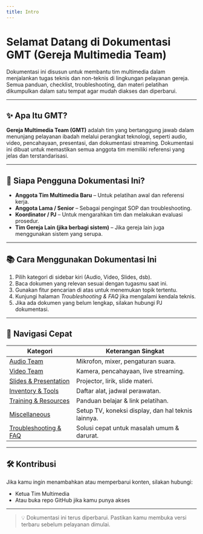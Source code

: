 ```yaml
---
title: Intro
---
```

# Selamat Datang di Dokumentasi GMT (Gereja Multimedia Team)

Dokumentasi ini disusun untuk membantu tim multimedia dalam menjalankan tugas teknis dan non-teknis di lingkungan pelayanan gereja. Semua panduan, checklist, troubleshooting, dan materi pelatihan dikumpulkan dalam satu tempat agar mudah diakses dan diperbarui.

---

## ✨ Apa Itu GMT?

**Gereja Multimedia Team (GMT)** adalah tim yang bertanggung jawab dalam menunjang pelayanan ibadah melalui perangkat teknologi, seperti audio, video, pencahayaan, presentasi, dan dokumentasi streaming. Dokumentasi ini dibuat untuk memastikan semua anggota tim memiliki referensi yang jelas dan terstandarisasi.

---

## 🎯 Siapa Pengguna Dokumentasi Ini?

- **Anggota Tim Multimedia Baru** – Untuk pelatihan awal dan referensi kerja.
- **Anggota Lama / Senior** – Sebagai pengingat SOP dan troubleshooting.
- **Koordinator / PJ** – Untuk mengarahkan tim dan melakukan evaluasi prosedur.
- **Tim Gereja Lain (jika berbagi sistem)** – Jika gereja lain juga menggunakan sistem yang serupa.

---

## 📚 Cara Menggunakan Dokumentasi Ini

1. Pilih kategori di sidebar kiri (Audio, Video, Slides, dsb).
2. Baca dokumen yang relevan sesuai dengan tugasmu saat ini.
3. Gunakan fitur pencarian di atas untuk menemukan topik tertentu.
4. Kunjungi halaman *Troubleshooting & FAQ* jika mengalami kendala teknis.
5. Jika ada dokumen yang belum lengkap, silakan hubungi PJ dokumentasi.

---

## 🚀 Navigasi Cepat

| Kategori              | Keterangan Singkat                                           |
|-----------------------|--------------------------------------------------------------|
| [Audio Team](/docs/category/audio-team)         | Mikrofon, mixer, pengaturan suara.                          |
| [Video Team](/docs/category/video-team)         | Kamera, pencahayaan, live streaming.                        |
| [Slides & Presentation](/docs/category/slides--presentation) | Projector, lirik, slide materi.                             |
| [Inventory & Tools](/docs/category/inventory--tools) | Daftar alat, jadwal perawatan.                             |
| [Training & Resources](/docs/category/training--resources) | Panduan belajar & link pelatihan.                          |
| [Miscellaneous](/docs/category/miscellaneous)   | Setup TV, koneksi display, dan hal teknis lainnya.         |
| [Troubleshooting & FAQ](/docs/category/troubleshooting--faq) | Solusi cepat untuk masalah umum & darurat.                 |

---

## 🛠 Kontribusi

Jika kamu ingin menambahkan atau memperbarui konten, silakan hubungi:
- Ketua Tim Multimedia
- Atau buka repo GitHub jika kamu punya akses

---

> 💡 Dokumentasi ini terus diperbarui. Pastikan kamu membuka versi terbaru sebelum pelayanan dimulai.

